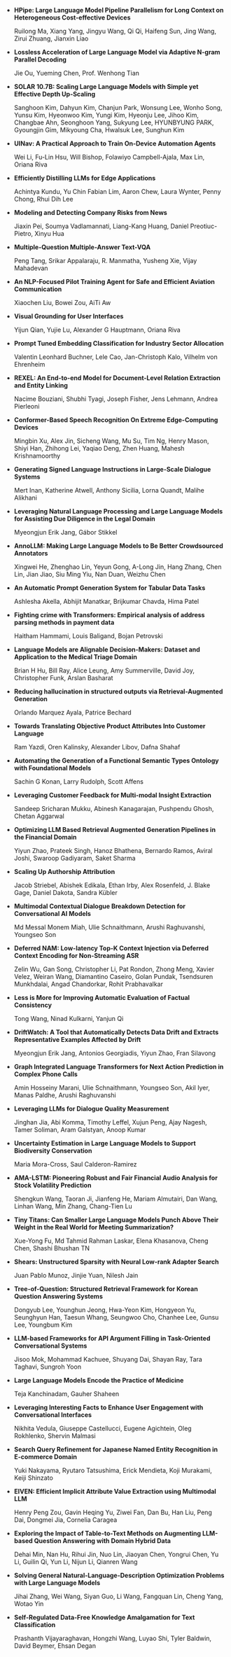 * **HPipe: Large Language Model Pipeline Parallelism for Long Context on Heterogeneous Cost-effective Devices**

  Ruilong Ma, Xiang Yang, Jingyu Wang, Qi Qi, Haifeng Sun, Jing Wang, Zirui Zhuang, Jianxin Liao

* **Lossless Acceleration of Large Language Model via Adaptive N-gram Parallel Decoding**

  Jie Ou, Yueming Chen, Prof. Wenhong Tian 

* **SOLAR 10.7B: Scaling Large Language Models with Simple yet Effective Depth Up-Scaling**

  Sanghoon Kim, Dahyun Kim, Chanjun Park, Wonsung Lee, Wonho Song, Yunsu Kim, Hyeonwoo Kim, Yungi Kim, Hyeonju Lee, Jihoo Kim, Changbae Ahn, Seonghoon Yang, Sukyung Lee, HYUNBYUNG PARK, Gyoungjin Gim, Mikyoung Cha, Hwalsuk Lee, Sunghun Kim 

* **UINav: A Practical Approach to Train On-Device Automation Agents**

  Wei Li, Fu-Lin Hsu, Will Bishop, Folawiyo Campbell-Ajala, Max Lin, Oriana Riva 

* **Efficiently Distilling LLMs for Edge Applications**

  Achintya Kundu, Yu Chin Fabian Lim, Aaron Chew, Laura Wynter, Penny Chong, Rhui Dih Lee 

* **Modeling and Detecting Company Risks from News**

  Jiaxin Pei, Soumya Vadlamannati, Liang-Kang Huang, Daniel Preotiuc-Pietro, Xinyu Hua 

* **Multiple-Question Multiple-Answer Text-VQA**

  Peng Tang, Srikar Appalaraju, R. Manmatha, Yusheng Xie, Vijay Mahadevan 

* **An NLP-Focused Pilot Training Agent for Safe and Efficient Aviation Communication**

  Xiaochen Liu, Bowei Zou, AiTi Aw 

* **Visual Grounding for User Interfaces**

  Yijun Qian, Yujie Lu, Alexander G Hauptmann, Oriana Riva 

* **Prompt Tuned Embedding Classification for Industry Sector Allocation**

  Valentin Leonhard Buchner, Lele Cao, Jan-Christoph Kalo, Vilhelm von Ehrenheim 

* **REXEL: An End-to-end Model for Document-Level Relation Extraction and Entity Linking**

  Nacime Bouziani, Shubhi Tyagi, Joseph Fisher, Jens Lehmann, Andrea Pierleoni 

* **Conformer-Based Speech Recognition On Extreme Edge-Computing Devices**

  Mingbin Xu, Alex Jin, Sicheng Wang, Mu Su, Tim Ng, Henry Mason, Shiyi Han, Zhihong Lei, Yaqiao Deng, Zhen Huang, Mahesh Krishnamoorthy 

* **Generating Signed Language Instructions in Large-Scale Dialogue Systems**

  Mert Inan, Katherine Atwell, Anthony Sicilia, Lorna Quandt, Malihe Alikhani 

* **Leveraging Natural Language Processing and Large Language Models for Assisting Due Diligence in the Legal Domain**

  Myeongjun Erik Jang, Gábor Stikkel 

* **AnnoLLM: Making Large Language Models to Be Better Crowdsourced Annotators**

  Xingwei He, Zhenghao Lin, Yeyun Gong, A-Long Jin, Hang Zhang, Chen Lin, Jian Jiao, Siu Ming Yiu, Nan Duan, Weizhu Chen 

* **An Automatic Prompt Generation System for Tabular Data Tasks**

  Ashlesha Akella, Abhijit Manatkar, Brijkumar Chavda, Hima Patel 

* **Fighting crime with Transformers: Empirical analysis of address parsing methods in payment data**

  Haitham Hammami, Louis Baligand, Bojan Petrovski 

* **Language Models are Alignable Decision-Makers: Dataset and Application to the Medical Triage Domain**

  Brian H Hu, Bill Ray, Alice Leung, Amy Summerville, David Joy, Christopher Funk, Arslan Basharat 

* **Reducing hallucination in structured outputs via Retrieval-Augmented Generation**

  Orlando Marquez Ayala, Patrice Bechard 

* **Towards Translating Objective Product Attributes Into Customer Language**

  Ram Yazdi, Oren Kalinsky, Alexander Libov, Dafna Shahaf 

* **Automating the Generation of a Functional Semantic Types Ontology with Foundational Models**

  Sachin G Konan, Larry Rudolph, Scott Affens 

* **Leveraging Customer Feedback for Multi-modal Insight Extraction**

  Sandeep Sricharan Mukku, Abinesh Kanagarajan, Pushpendu Ghosh, Chetan Aggarwal 

* **Optimizing LLM Based Retrieval Augmented Generation Pipelines in the Financial Domain**

  Yiyun Zhao, Prateek Singh, Hanoz Bhathena, Bernardo Ramos, Aviral Joshi, Swaroop Gadiyaram, Saket Sharma 

* **Scaling Up Authorship Attribution**

  Jacob Striebel, Abishek Edikala, Ethan Irby, Alex Rosenfeld, J. Blake Gage, Daniel Dakota, Sandra Kübler 

* **Multimodal Contextual Dialogue Breakdown Detection for Conversational AI Models**

  Md Messal Monem Miah, Ulie Schnaithmann, Arushi Raghuvanshi, Youngseo Son 

* **Deferred NAM: Low-latency Top-K Context Injection via Deferred Context Encoding for Non-Streaming ASR**

  Zelin Wu, Gan Song, Christopher Li, Pat Rondon, Zhong Meng, Xavier Velez, Weiran Wang, Diamantino Caseiro, Golan Pundak, Tsendsuren Munkhdalai, Angad Chandorkar, Rohit Prabhavalkar 

* **Less is More for Improving Automatic Evaluation of Factual Consistency**

  Tong Wang, Ninad Kulkarni, Yanjun Qi 

* **DriftWatch: A Tool that Automatically Detects Data Drift and Extracts Representative Examples Affected by Drift**

  Myeongjun Erik Jang, Antonios Georgiadis, Yiyun Zhao, Fran Silavong 

* **Graph Integrated Language Transformers for Next Action Prediction in Complex Phone Calls**

  Amin Hosseiny Marani, Ulie Schnaithmann, Youngseo Son, Akil Iyer, Manas Paldhe, Arushi Raghuvanshi 

* **Leveraging LLMs for Dialogue Quality Measurement**

  Jinghan Jia, Abi Komma, Timothy Leffel, Xujun Peng, Ajay Nagesh, Tamer Soliman, Aram Galstyan, Anoop Kumar 

* **Uncertainty Estimation in Large Language Models to Support Biodiversity Conservation**

  Maria Mora-Cross, Saul Calderon-Ramirez 

* **AMA-LSTM: Pioneering Robust and Fair Financial Audio Analysis for Stock Volatility Prediction**

  Shengkun Wang, Taoran Ji, Jianfeng He, Mariam Almutairi, Dan Wang, Linhan Wang, Min Zhang, Chang-Tien Lu 

* **Tiny Titans: Can Smaller Large Language Models Punch Above Their Weight in the Real World for Meeting Summarization?**

  Xue-Yong Fu, Md Tahmid Rahman Laskar, Elena Khasanova, Cheng Chen, Shashi Bhushan TN 

* **Shears: Unstructured Sparsity with Neural Low-rank Adapter Search**

  Juan Pablo Munoz, Jinjie Yuan, Nilesh Jain 

* **Tree-of-Question: Structured Retrieval Framework for Korean Question Answering Systems**

  Dongyub Lee, Younghun Jeong, Hwa-Yeon Kim, Hongyeon Yu, Seunghyun Han, Taesun Whang, Seungwoo Cho, Chanhee Lee, Gunsu Lee, Youngbum Kim 

* **LLM-based Frameworks for API Argument Filling in Task-Oriented Conversational Systems**

  Jisoo Mok, Mohammad Kachuee, Shuyang Dai, Shayan Ray, Tara Taghavi, Sungroh Yoon 

* **Large Language Models Encode the Practice of Medicine**

  Teja Kanchinadam, Gauher Shaheen 

* **Leveraging Interesting Facts to Enhance User Engagement with Conversational Interfaces**

  Nikhita Vedula, Giuseppe Castellucci, Eugene Agichtein, Oleg Rokhlenko, Shervin Malmasi 

* **Search Query Refinement for Japanese Named Entity Recognition in E-commerce Domain**

  Yuki Nakayama, Ryutaro Tatsushima, Erick Mendieta, Koji Murakami, Keiji Shinzato 

* **EIVEN: Efficient Implicit Attribute Value Extraction using Multimodal LLM**

  Henry Peng Zou, Gavin Heqing Yu, Ziwei Fan, Dan Bu, Han Liu, Peng Dai, Dongmei Jia, Cornelia Caragea 

* **Exploring the Impact of Table-to-Text Methods on Augmenting LLM-based Question Answering with Domain Hybrid Data**

  Dehai Min, Nan Hu, Rihui Jin, Nuo Lin, Jiaoyan Chen, Yongrui Chen, Yu Li, Guilin Qi, Yun Li, Nijun Li, Qianren Wang 

* **Solving General Natural-Language-Description Optimization Problems with Large Language Models**

  Jihai Zhang, Wei Wang, Siyan Guo, Li Wang, Fangquan Lin, Cheng Yang, Wotao Yin 

* **Self-Regulated Data-Free Knowledge Amalgamation for Text Classification**

  Prashanth Vijayaraghavan, Hongzhi Wang, Luyao Shi, Tyler Baldwin, David Beymer, Ehsan Degan 


